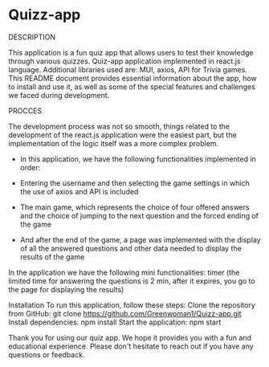 # Quizz-app

DESCRIPTION

This application is a fun quiz app that allows users to test their knowledge through various quizzes.
Quiz-app application implemented in react.js language. Additional libraries used are: MUI, axios, API for Trivia games.
This README document provides essential information about the app, how to install and use it, as well as some of the
special features and challenges we faced during development.

PROCCES

The development process was not so smooth, things related to the development of the react.js application were the
easiest part, but the implementation of the logic itself was a more complex problem.

- In this application, we have the following functionalities implemented in order:

- Entering the username and then selecting the game settings in which the use of axios and API is included

- The main game, which represents the choice of four offered answers and the choice of jumping to the next 
question and the forced ending of the game

- And after the end of the game, a page was implemented with the display of all the answered questions and
other data needed to display the results of the game


In the application we have the following mini functionalities:
timer (the limited time for answering the questions is 2 min, after it expires, you go to the page for
displaying the results)


Installation
To run this application, follow these steps:
Clone the repository from GitHub:
git clone https://github.com/Greenwoman1/Quizz-app.git
Install dependencies:
npm install
Start the application:
npm start



Thank you for using our quiz app. We hope it provides you with a fun and educational experience. Please don't hesitate to reach out if you have any questions or feedback.


